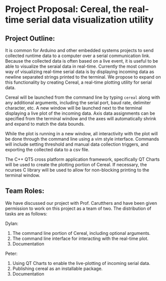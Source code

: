 # Project Proposal: Cereal, the real-time serial data visualization utility

## Project Outline:
It is common for Arduino and other embedded systems projects to send collected runtime data to a computer over a serial communication link. Because the collected data is often based on a live event, it is useful to be able to visualize the seraial data in real-time. Currently the most common way of visualizing real-time serial data is by displaying incoming data as newline separated strings printed to the terminal. We propose to expand on this functionality by creating Cereal, a real-time plotting utility for serial data.

Cereal will be launched from the command line by typing `cereal` along with any additional arguments, including the serial port, baud rate, delimiter character, etc. A new window will be launched next to the terminal displaying a live plot of the incoming data. Axis data assignments can be specified from the terminal window and the axes will automatically shrink and expand to match the data bounds.

While the plot is running in a new window, all interactivity with the plot will be done through the command line using a vim style interface. Commands will include setting threshold and manual data collection triggers, and exporting the collected data to a csv file.

The C++ QT5 cross platform application framework, specifically QT Charts will be used to create the plotting portion of Cereal. If necessary, the ncurses C library will be used to allow for non-blocking printing to the terminal window. 

## Team Roles:
We have discussed our project with Prof. Carutthers and have been given permission to work on this project as a team of two. The distribution of tasks are as follows:

Dylan:
1. The command line portion of Cereal, including optional arguments.
2. The command line interface for interacting with the real-time plot.
3. Documentation

Peter:
1. Using QT Charts to enable the live-plotting of incoming serial data.
2. Publishing cereal as an installable package.
3. Documentation
